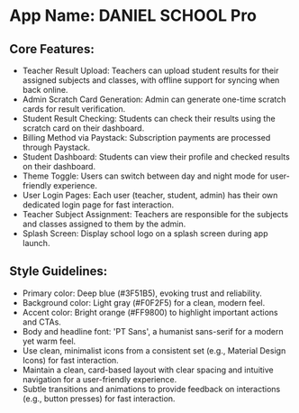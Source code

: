 # **App Name**: DANIEL SCHOOL Pro

## Core Features:

- Teacher Result Upload: Teachers can upload student results for their assigned subjects and classes, with offline support for syncing when back online.
- Admin Scratch Card Generation: Admin can generate one-time scratch cards for result verification.
- Student Result Checking: Students can check their results using the scratch card on their dashboard.
- Billing Method via Paystack: Subscription payments are processed through Paystack.
- Student Dashboard: Students can view their profile and checked results on their dashboard.
- Theme Toggle: Users can switch between day and night mode for user-friendly experience.
- User Login Pages: Each user (teacher, student, admin) has their own dedicated login page for fast interaction.
- Teacher Subject Assignment: Teachers are responsible for the subjects and classes assigned to them by the admin.
- Splash Screen: Display school logo on a splash screen during app launch.

## Style Guidelines:

- Primary color: Deep blue (#3F51B5), evoking trust and reliability.
- Background color: Light gray (#F0F2F5) for a clean, modern feel.
- Accent color: Bright orange (#FF9800) to highlight important actions and CTAs.
- Body and headline font: 'PT Sans', a humanist sans-serif for a modern yet warm feel.
- Use clean, minimalist icons from a consistent set (e.g., Material Design Icons) for fast interaction.
- Maintain a clean, card-based layout with clear spacing and intuitive navigation for a user-friendly experience.
- Subtle transitions and animations to provide feedback on interactions (e.g., button presses) for fast interaction.